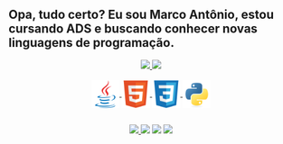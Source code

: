 ## Opa, tudo certo? Eu sou Marco Antônio, estou cursando ADS e buscando conhecer novas linguagens de programação.
 

<div align="center">
  <a href="https://github.com/marcoantoniorochadutra">
  <img height="160em" src="https://github-readme-stats.vercel.app/api?username=marcoantoniorochadutra&show_icons=true&theme=tokyonight&include_all_commits=true&count_private=true"/>
  <img height="160em" src="https://github-readme-stats.vercel.app/api/top-langs/?username=marcoantoniorochadutra&layout=compact&langs_count=7&theme=tokyonight"/>
</div>
  
<div style="display: inline_block" align = "center"><br>
  <img align="center" alt="Marco-Java" height="50" width="50" src="https://raw.githubusercontent.com/devicons/devicon/master/icons/java/java-original.svg">
  <img align="center" alt="Marco-HTML" height="50" width="50" src="https://raw.githubusercontent.com/devicons/devicon/master/icons/html5/html5-original.svg">
  <img align="center" alt="Marco-CSS" height="50" width="50" src="https://raw.githubusercontent.com/devicons/devicon/master/icons/css3/css3-original.svg">
  <img align="center" alt="Marco-Python" height="50" width="50" src="https://raw.githubusercontent.com/devicons/devicon/master/icons/python/python-original.svg">

</div>
  
  ##
 
<div align = "center"> 

  <a href="https://instagram.com/marcoantoniodrd" target="_blank"><img src="https://img.shields.io/badge/-Instagram-%23E4405F?style=for-the-badge&logo=instagram&logoColor=white" target="_blank"> </a>
 	<a href="https://www.twitch.tv/ySnoWz" target="_blank"><img src="https://img.shields.io/badge/Twitch-9146FF?style=for-the-badge&logo=twitch&logoColor=white" target="_blank"></a>
  <a href = "mailto:marcoantoniorochadutra@hotmail.com"><img src="https://img.shields.io/badge/-Gmail-%23333?style=for-the-badge&logo=gmail&logoColor=white" target="_blank"></a>
  <a href="https://www.linkedin.com/in/marcoantoniodrd/" target="_blank"><img src="https://img.shields.io/badge/-LinkedIn-%230077B5?style=for-the-badge&logo=linkedin&logoColor=white" target="_blank"></a> 
</div>
